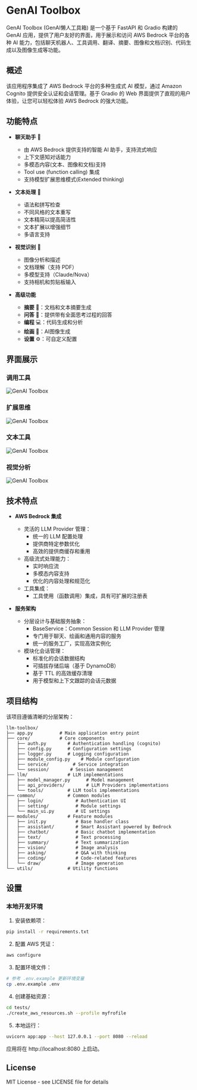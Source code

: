 # GenAI Toolbox

GenAI Toolbox (GenAI懒人工具箱) 是一个基于 FastAPI 和 Gradio 构建的 GenAI 应用，提供了用户友好的界面，用于展示和访问 AWS Bedrock 平台的各种 AI 能力，包括聊天机器人、工具调用、翻译、摘要、图像和文档识别、代码生成以及图像生成等功能。

## 概述

该应用程序集成了 AWS Bedrock 平台的多种生成式 AI 模型，通过 Amazon Cognito 提供安全认证和会话管理。基于 Gradio 的 Web 界面提供了直观的用户体验，让您可以轻松体验 AWS Bedrock 的强大功能。

## 功能特点

* **聊天助手** 🤖
  - 由 AWS Bedrock 提供支持的智能 AI 助手，支持流式响应
  - 上下文感知对话能力
  - 多模态内容(文本、图像和文档)支持
  - Tool use (function calling) 集成
  - 支持模型扩展思维模式(Extended thinking)

* **文本处理** 📝
  - 语法和拼写检查
  - 不同风格的文本重写
  - 文本精简以提高简洁性
  - 文本扩展以增强细节
  - 多语言支持

* **视觉识别** 👀
  - 图像分析和描述
  - 文档理解（支持 PDF）
  - 多模型支持（Claude/Nova）
  - 支持相机和剪贴板输入

* **高级功能**
  - **摘要** 📰：文档和文本摘要生成
  - **问答** 🧠：提供带有全面思考过程的回答
  - **编程** 💻：代码生成和分析
  - **绘画** 🎨：AI图像生成
  - **设置** ⚙️：可自定义配置

## 界面展示

### 调用工具
![GenAI Toolbox](/assets/ui_chat_with_tooluse.png "聊天中调用画图工具")

### 扩展思维
![GenAI Toolbox](/assets/ui_chat_with_thinking.png "聊天中展示思维过程")

### 文本工具
![GenAI Toolbox](/assets/ui_text_processing.png "文本处理")

### 视觉分析
![GenAI Toolbox](/assets/ui_vision.png "视觉分析")

## 技术特点

* **AWS Bedrock 集成**
  - 灵活的 LLM Provider 管理：
    * 统一的 LLM 配置处理
    * 提供商特定参数优化
    * 高效的提供商缓存和重用
  - 高级流式处理能力：
    * 实时响应流
    * 多模态内容支持
    * 优化的内容处理和规范化
  - 工具集成：
    * 工具使用（函数调用）集成，具有可扩展的注册表

* **服务架构**
  - 分层设计与基础服务抽象：
    * BaseService：Common Session 和 LLM Provider 管理
    * 专门用于聊天、绘画和通用内容的服务
    * 统一的服务工厂，实现高效实例化
  - 模块化会话管理：
    * 标准化的会话数据结构
    * 可插拔存储后端（基于 DynamoDB）
    * 基于 TTL 的高效缓存清理
    * 用于模型和上下文跟踪的会话元数据

## 项目结构

该项目遵循清晰的分层架构：

```
llm-toolbox/
├── app.py          # Main application entry point
├── core/           # Core components
│   ├── auth.py        # Authentication handling (cognito)
│   ├── config.py      # Configuration settings
│   ├── logger.py      # Logging configuration
│   ├── module_config.py    # Module configuration
│   ├── service/         # Service integration
│   └── session/        # Session management
├── llm/               # LLM implementations
│   ├── model_manager.py      # Model management
│   ├── api_providers/        # LLM Providers implementations
│   └── tools/         # LLM tools implementations
├── common/            # Common modules
│   ├── login/            # Authentication UI
│   ├── setting/          # Module settings
│   └── main_ui.py        # UI settings
├── modules/           # Feature modules
│   ├── init.py           # Base handler class 
│   ├── assistant/        # Smart Assistant powered by Bedrock 
│   ├── chatbot/          # Basic chatbot implementation
│   ├── text/             # Text processing
│   ├── summary/          # Text summarization
│   ├── vision/           # Image analysis
│   ├── asking/           # Q&A with thinking
│   ├── coding/           # Code-related features
│   └── draw/             # Image generation
└── utils/             # Utility functions
```

## 设置

### 本地开发环境

1. 安装依赖项：
```bash
pip install -r requirements.txt
```

2. 配置 AWS 凭证：
```bash
aws configure
```

3. 配置环境文件：
```bash
# 参考 .env.example 更新环境变量
cp .env.example .env
```

4. 创建基础资源：
```bash
cd tests/
./create_aws_resources.sh --profile myfrofile
```

5. 本地运行：

```bash
uvicorn app:app --host 127.0.0.1 --port 8080 --reload 
```

应用将在 http://localhost:8080 上启动。


## License

MIT License - see LICENSE file for details
